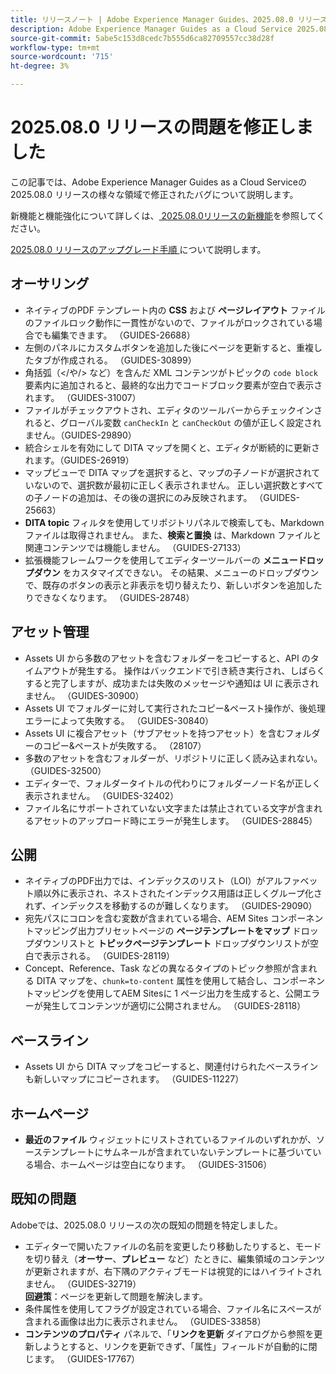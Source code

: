 ```yaml
---
title: リリースノート | Adobe Experience Manager Guides、2025.08.0 リリースの問題を修正しました
description: Adobe Experience Manager Guides as a Cloud Service 2025.08.0 リリースのバグ修正について説明します。
source-git-commit: 5abe5c153d8cedc7b555d6ca82709557cc38d28f
workflow-type: tm+mt
source-wordcount: '715'
ht-degree: 3%

---
```


# 2025.08.0 リリースの問題を修正しました

この記事では、Adobe Experience Manager Guides as a Cloud Serviceの 2025.08.0 リリースの様々な領域で修正されたバグについて説明します。

新機能と機能強化について詳しくは、[ 2025.08.0リリースの新機能](whats-new-2025-08-0.md)を参照してください。

[2025.08.0 リリースのアップグレード手順 ](upgrade-instructions-2025-08-0.md) について説明します。

## オーサリング

- ネイティブのPDF テンプレート内の **CSS** および **ページレイアウト** ファイルのファイルロック動作に一貫性がないので、ファイルがロックされている場合でも編集できます。 （GUIDES-26688）
- 左側のパネルにカスタムボタンを追加した後にページを更新すると、重複したタブが作成される。 （GUIDES-30899）
- 角括弧（&lt;/や/> など）を含んだ XML コンテンツがトピックの `code block` 要素内に追加されると、最終的な出力でコードブロック要素が空白で表示されます。 （GUIDES-31007）
- ファイルがチェックアウトされ、エディタのツールバーからチェックインされると、グローバル変数 `canCheckIn` と `canCheckOut` の値が正しく設定されません。（GUIDES-29890）
- 統合シェルを有効にして DITA マップを開くと、エディタが断続的に更新されます。（GUIDES-26919）
- マップビューで DITA マップを選択すると、マップの子ノードが選択されていないので、選択数が最初に正しく表示されません。 正しい選択数とすべての子ノードの追加は、その後の選択にのみ反映されます。 （GUIDES-25663）
- **DITA topic** フィルタを使用してリポジトリパネルで検索しても、Markdown ファイルは取得されません。 また、**検索と置換** は、Markdown ファイルと関連コンテンツでは機能しません。 （GUIDES-27133）
- 拡張機能フレームワークを使用してエディターツールバーの **メニュードロップダウン** をカスタマイズできない。 その結果、メニューのドロップダウンで、既存のボタンの表示と非表示を切り替えたり、新しいボタンを追加したりできなくなります。 （GUIDES-28748）

## アセット管理

- Assets UI から多数のアセットを含むフォルダーをコピーすると、API のタイムアウトが発生する。 操作はバックエンドで引き続き実行され、しばらくすると完了しますが、成功または失敗のメッセージや通知は UI に表示されません。 （GUIDES-30900）
- Assets UI でフォルダーに対して実行されたコピー&amp;ペースト操作が、後処理エラーによって失敗する。 （GUIDES-30840）
- Assets UI に複合アセット（サブアセットを持つアセット）を含むフォルダーのコピー&amp;ペーストが失敗する。 （28107）
- 多数のアセットを含むフォルダーが、リポジトリに正しく読み込まれない。 （GUIDES-32500）
- エディターで、フォルダータイトルの代わりにフォルダーノード名が正しく表示されません。 （GUIDES-32402）
- ファイル名にサポートされていない文字または禁止されている文字が含まれるアセットのアップロード時にエラーが発生します。 （GUIDES-28845）

## 公開

- ネイティブのPDF出力では、インデックスのリスト（LOI）がアルファベット順以外に表示され、ネストされたインデックス用語は正しくグループ化されず、インデックスを移動するのが難しくなります。 （GUIDES-29090）
- 宛先パスにコロンを含む変数が含まれている場合、AEM Sites コンポーネントマッピング出力プリセットページの **ページテンプレートをマップ** ドロップダウンリストと **トピックページテンプレート** ドロップダウンリストが空白で表示される。 （GUIDES-28119）
- Concept、Reference、Task などの異なるタイプのトピック参照が含まれる DITA マップを、`chunk=to-content` 属性を使用して結合し、コンポーネントマッピングを使用してAEM Sitesに 1 ページ出力を生成すると、公開エラーが発生してコンテンツが適切に公開されません。 （GUIDES-28118）

## ベースライン

- Assets UI から DITA マップをコピーすると、関連付けられたベースラインも新しいマップにコピーされます。 （GUIDES-11227）

## ホームページ

- **最近のファイル** ウィジェットにリストされているファイルのいずれかが、ソーステンプレートにサムネールが含まれていないテンプレートに基づいている場合、ホームページは空白になります。 （GUIDES-31506）

## 既知の問題

Adobeでは、2025.08.0 リリースの次の既知の問題を特定しました。

- エディターで開いたファイルの名前を変更したり移動したりすると、モードを切り替え（**オーサー**、**プレビュー** など）たときに、編集領域のコンテンツが更新されますが、右下隅のアクティブモードは視覚的にはハイライトされません。 （GUIDES-32719） <br> **回避策**：ページを更新して問題を解決します。
- 条件属性を使用してフラグが設定されている場合、ファイル名にスペースが含まれる画像は出力に表示されません。 （GUIDES-33858）
- **コンテンツのプロパティ** パネルで、「**リンクを更新** ダイアログから参照を更新しようとすると、リンクを更新できず、「属性」フィールドが自動的に閉じます。 （GUIDES-17767）



